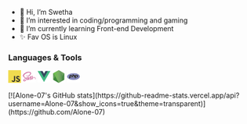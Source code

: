 - :wave: Hi, I’m Swetha
- :eyes: I’m interested in coding/programming and gaming
- :seedling: I’m currently learning Front-end Development
- :sparkles: Fav OS is Linux
### Languages & Tools
<p>
<img src="https://raw.githubusercontent.com/github/explore/80688e429a7d4ef2fca1e82350fe8e3517d3494d/topics/javascript/javascript.png" alt="Javascript" height="26" >
<img src="https://raw.githubusercontent.com/github/explore/80688e429a7d4ef2fca1e82350fe8e3517d3494d/topics/sass/sass.png" alt="Sass" height="26">
<img src="https://raw.githubusercontent.com/github/explore/80688e429a7d4ef2fca1e82350fe8e3517d3494d/topics/vue/vue.png" alt="Vuejs" height="26">
<img src="https://raw.githubusercontent.com/github/explore/80688e429a7d4ef2fca1e82350fe8e3517d3494d/topics/nodejs/nodejs.png" alt="nodejs" height="26">
<img src="https://raw.githubusercontent.com/github/explore/80688e429a7d4ef2fca1e82350fe8e3517d3494d/topics/php/php.png" alt="php" height="26">
</p>
[![Alone-07's GitHub stats](https://github-readme-stats.vercel.app/api?username=Alone-07&show_icons=true&theme=transparent)](https://github.com/Alone-07)


<!---
Alone-07/Alone-07 is a :sparkles: special :sparkles: repository because its `README.md` (this file) appears on your GitHub profile.
You can click the Preview link to take a look at your changes.
--->
